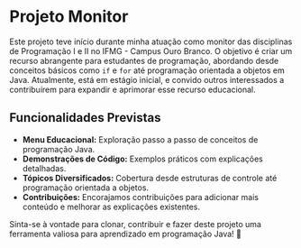 # Projeto Monitor

Este projeto teve início durante minha atuação como monitor das disciplinas de Programação I e II no IFMG - Campus Ouro Branco. O objetivo é criar um recurso abrangente para estudantes de programação, abordando desde conceitos básicos como `if` e `for` até programação orientada a objetos em Java. Atualmente, está em estágio inicial, e convido outros interessados a contribuírem para expandir e aprimorar esse recurso educacional.

## Funcionalidades Previstas
- **Menu Educacional:** Exploração passo a passo de conceitos de programação Java.
- **Demonstrações de Código:** Exemplos práticos com explicações detalhadas.
- **Tópicos Diversificados:** Cobertura desde estruturas de controle até programação orientada a objetos.
- **Contribuições:** Encorajamos contribuições para adicionar mais conteúdo e melhorar as explicações existentes.

Sinta-se à vontade para clonar, contribuir e fazer deste projeto uma ferramenta valiosa para aprendizado em programação Java! 🚀
